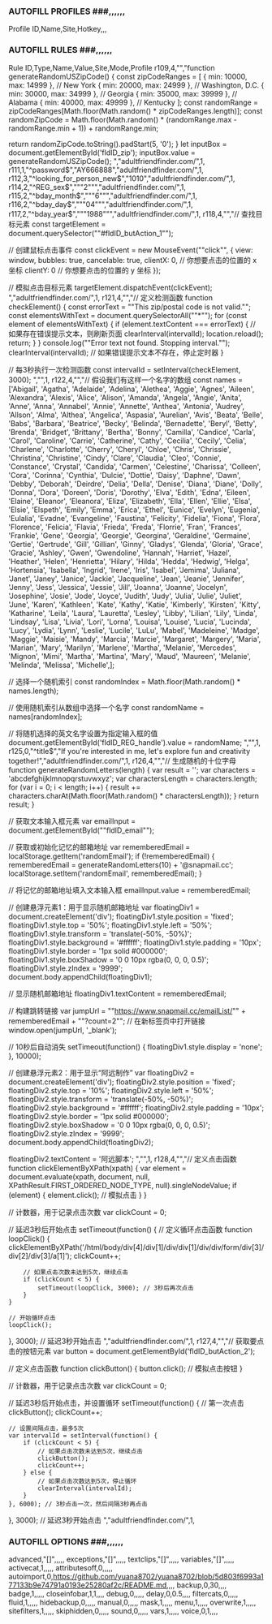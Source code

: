 ### AUTOFILL PROFILES ###,,,,,,
Profile ID,Name,Site,Hotkey,,,
### AUTOFILL RULES ###,,,,,,
Rule ID,Type,Name,Value,Site,Mode,Profile
r109,4,"","function generateRandomUSZipCode() {
  const zipCodeRanges = [
    { min: 10000, max: 14999 }, // New York
    { min: 20000, max: 24999 }, // Washington, D.C.
    { min: 30000, max: 34999 }, // Georgia
    { min: 35000, max: 39999 }, // Alabama
    { min: 40000, max: 49999 }, // Kentucky
  ];
  const randomRange = zipCodeRanges[Math.floor(Math.random() * zipCodeRanges.length)];
  const randomZipCode = Math.floor(Math.random() * (randomRange.max - randomRange.min + 1)) + randomRange.min;

  return randomZipCode.toString().padStart(5, '0'); 
}
let inputBox = document.getElementById('fldID_zip');
inputBox.value = generateRandomUSZipCode();
","adultfriendfinder.com/",1,
r111,1,"^password$","AY666888","adultfriendfinder.com/",1,
r112,3,"^looking_for_person_new$","1010","adultfriendfinder.com/",1,
r114,2,"^REG_sex$","""2""","adultfriendfinder.com/",1,
r115,2,"^bday_month$","""6""","adultfriendfinder.com/",1,
r116,2,"^bday_day$","""04""","adultfriendfinder.com/",1,
r117,2,"^bday_year$","""1988""","adultfriendfinder.com/",1,
r118,4,"","// 查找目标元素
const targetElement = document.querySelector(""#fldID_butAction_1"");

// 创建鼠标点击事件
const clickEvent = new MouseEvent(""click"", {
  view: window,
  bubbles: true,
  cancelable: true,
  clientX: 0, // 你想要点击的位置的 x 坐标
  clientY: 0  // 你想要点击的位置的 y 坐标
});

// 模拟点击目标元素
targetElement.dispatchEvent(clickEvent);
","adultfriendfinder.com/",1,
r121,4,"","// 定义检测函数
function checkElement() {
    const errorText = ""This zip/postal code is not valid."";
    const elementsWithText = document.querySelectorAll(""*"");
    for (const element of elementsWithText) {
        if (element.textContent === errorText) {
            // 如果存在错误提示文本，则刷新页面
            clearInterval(intervalId);
            location.reload();
            return;
        }
    }
    console.log(""Error text not found. Stopping interval."");
    clearInterval(intervalId); // 如果错误提示文本不存在，停止定时器
}

// 每3秒执行一次检测函数
const intervalId = setInterval(checkElement, 3000);
","",1,
r122,4,"","// 假设我们有这样一个名字的数组
const names = ['Abigail',
'Agatha',
'Adelaide',
'Adelina',
'Alethea',
'Aggie',
'Agnes',
'Aileen',
'Alexandra',
'Alexis',
'Alice',
'Alison',
'Amanda',
'Angela',
'Angie',
'Anita',
'Anne',
'Anna',
'Annabel',
'Annie',
'Annette',
'Anthea',
'Antonia',
'Audrey',
'Allson',
'Alma',
'Althea',
'Angelica',
'Aspasia',
'Aurelian',
'Avis',
'Beata',
'Belle',
'Babs',
'Barbara',
'Beatrice',
'Becky',
'Belinda',
'Bernadette',
'Beryl',
'Betty',
'Brenda',
'Bridget',
'Brittany',
'Bertha',
'Bonny',
'Camilla',
'Candice',
'Carla',
'Carol',
'Caroline',
'Carrie',
'Catherine',
'Cathy',
'Cecilia',
'Cecily',
'Celia',
'Charlene',
'Charlotte',
'Cherry',
'Cheryl',
'Chloe',
'Chris',
'Chrissie',
'Christina',
'Christine',
'Cindy',
'Clare',
'Claudia',
'Cleo',
'Connie',
'Constance',
'Crystal',
'Candida',
'Carmen',
'Celestine',
'Charissa',
'Colleen',
'Cora',
'Corinna',
'Cynthia',
'Dulcie',
'Dottie',
'Daisy',
'Daphne',
'Dawn',
'Debby',
'Deborah',
'Deirdre',
'Delia',
'Della',
'Denise',
'Diana',
'Diane',
'Dolly',
'Donna',
'Dora',
'Doreen',
'Doris',
'Dorothy',
'Elva',
'Edith',
'Edna',
'Eileen',
'Elaine',
'Eleanor',
'Eleanora',
'Eliza',
'Elizabeth',
'Ella',
'Ellen',
'Ellie',
'Elsa',
'Elsie',
'Elspeth',
'Emily',
'Emma',
'Erica',
'Ethel',
'Eunice',
'Evelyn',
'Eugenia',
'Eulalia',
'Evadne',
'Evangeline',
'Faustina',
'Felicity',
'Fidelia',
'Fiona',
'Flora',
'Florence',
'Felicia',
'Flavia',
'Frieda',
'Freda',
'Florrie',
'Fran',
'Frances',
'Frankie',
'Gene',
'Georgia',
'Georgie',
'Georgina',
'Geraldine',
'Germaine',
'Gertie',
'Gertrude',
'Gill',
'Gillian',
'Ginny',
'Gladys',
'Glenda',
'Gloria',
'Grace',
'Gracie',
'Ashley',
'Gwen',
'Gwendoline',
'Hannah',
'Harriet',
'Hazel',
'Heather',
'Helen',
'Henrietta',
'Hilary',
'Hilda',
'Hedda',
'Hedwig',
'Helga',
'Hortensia',
'Isabella',
'Ingrid',
'Irene',
'Iris',
'Isabel',
'Jemima',
'Juliana',
'Janet',
'Janey',
'Janice',
'Jackie',
'Jacqueline',
'Jean',
'Jeanie',
'Jennifer',
'Jenny',
'Jess',
'Jessica',
'Jessie',
'Jill',
'Joanna',
'Joanne',
'Jocelyn',
'Josephine',
'Josie',
'Jode',
'Joyce',
'Judith',
'Judy',
'Julia',
'Julie',
'Juliet',
'June',
'Karen',
'Kathleen',
'Kate',
'Kathy',
'Katie',
'Kimberly',
'Kirsten',
'Kitty',
'Katharine',
'Leila',
'Laura',
'Lauretta',
'Lesley',
'Libby',
'Lilian',
'Lily',
'Linda',
'Lindsay',
'Lisa',
'Livia',
'Lori',
'Lorna',
'Louisa',
'Louise',
'Lucia',
'Lucinda',
'Lucy',
'Lydia',
'Lynn',
'Leslie',
'Lucile',
'LuLu',
'Mabel',
'Madeleine',
'Madge',
'Maggie',
'Maisie',
'Mandy',
'Marcia',
'Marcie',
'Margaret',
'Margery',
'Maria',
'Marian',
'Mary',
'Marilyn',
'Marlene',
'Martha',
'Melanie',
'Mercedes',
'Mignon',
'Mimi',
'Martha',
'Martina',
'Mary',
'Maud',
'Maureen',
'Melanie',
'Melinda',
'Melissa',
'Michelle',];

// 选择一个随机索引
const randomIndex = Math.floor(Math.random() * names.length);

// 使用随机索引从数组中选择一个名字
const randomName = names[randomIndex];

// 将随机选择的英文名字设置为指定输入框的值
document.getElementById('fldID_REG_handle').value = randomName;
","",1,
r125,0,"^title$","If you're interested in me, let's explore fun and creativity together!","adultfriendfinder.com/",1,
r126,4,"","// 生成随机的十位字母
function generateRandomLetters(length) {
  var result = '';
  var characters = 'abcdefghijklmnopqrstuvwxyz';
  var charactersLength = characters.length;
  for (var i = 0; i < length; i++) {
    result += characters.charAt(Math.floor(Math.random() * charactersLength));
  }
  return result;
}

// 获取文本输入框元素
var emailInput = document.getElementById(""fldID_email"");

// 获取或初始化记忆的邮箱地址
var rememberedEmail = localStorage.getItem('randomEmail');
if (!rememberedEmail) {
    rememberedEmail = generateRandomLetters(10) + '@snapmail.cc';
    localStorage.setItem('randomEmail', rememberedEmail);
}

// 将记忆的邮箱地址填入文本输入框
emailInput.value = rememberedEmail;

// 创建悬浮元素1：用于显示随机邮箱地址
var floatingDiv1 = document.createElement('div');
floatingDiv1.style.position = 'fixed';
floatingDiv1.style.top = '50%';
floatingDiv1.style.left = '50%';
floatingDiv1.style.transform = 'translate(-50%, -50%)';
floatingDiv1.style.background = '#ffffff';
floatingDiv1.style.padding = '10px';
floatingDiv1.style.border = '1px solid #000000';
floatingDiv1.style.boxShadow = '0 0 10px rgba(0, 0, 0, 0.5)';
floatingDiv1.style.zIndex = '9999';
document.body.appendChild(floatingDiv1);

// 显示随机邮箱地址
floatingDiv1.textContent = rememberedEmail;

// 构建跳转链接
var jumpUrl = ""https://www.snapmail.cc/emailList/"" + rememberedEmail + ""?count=2"";
// 在新标签页中打开链接
window.open(jumpUrl, '_blank');

// 10秒后自动消失
setTimeout(function() {
  floatingDiv1.style.display = 'none';
}, 10000);

// 创建悬浮元素2：用于显示“阿远制作”
var floatingDiv2 = document.createElement('div');
floatingDiv2.style.position = 'fixed';
floatingDiv2.style.top = '10%';
floatingDiv2.style.left = '50%';
floatingDiv2.style.transform = 'translate(-50%, -50%)';
floatingDiv2.style.background = '#ffffff';
floatingDiv2.style.padding = '10px';
floatingDiv2.style.border = '1px solid #000000';
floatingDiv2.style.boxShadow = '0 0 10px rgba(0, 0, 0, 0.5)';
floatingDiv2.style.zIndex = '9999';
document.body.appendChild(floatingDiv2);

floatingDiv2.textContent = '阿远脚本';
","",1,
r128,4,"","// 定义点击函数
function clickElementByXPath(xpath) {
    var element = document.evaluate(xpath, document, null, XPathResult.FIRST_ORDERED_NODE_TYPE, null).singleNodeValue;
    if (element) {
        element.click(); // 模拟点击
    }
}

// 计数器，用于记录点击次数
var clickCount = 0;

// 延迟3秒后开始点击
setTimeout(function() {
    // 定义循环点击函数
    function loopClick() {
        clickElementByXPath('/html/body/div[4]/div[1]/div/div[1]/div/div/form/div[3]/div[2]/div[3]/a[1]');
        clickCount++;

        // 如果点击次数未达到5次，继续点击
        if (clickCount < 5) {
            setTimeout(loopClick, 3000); // 3秒后再次点击
        }
    }

    // 开始循环点击
    loopClick();
}, 3000); // 延迟3秒开始点击
","adultfriendfinder.com/",1,
r127,4,"","// 获取要点击的按钮元素
var button = document.getElementById('fldID_butAction_2');

// 定义点击函数
function clickButton() {
    button.click(); // 模拟点击按钮
}

// 计数器，用于记录点击次数
var clickCount = 0;

// 延迟3秒后开始点击，并设置循环
setTimeout(function() {
    // 第一次点击
    clickButton();
    clickCount++;

    // 设置间隔点击，最多5次
    var intervalId = setInterval(function() {
        if (clickCount < 5) {
            // 如果点击次数未达到5次，继续点击
            clickButton();
            clickCount++;
        } else {
            // 如果点击次数达到5次，停止循环
            clearInterval(intervalId);
        }
    }, 6000); // 3秒点击一次，然后间隔3秒再点击
}, 3000); // 延迟3秒开始点击
","adultfriendfinder.com/",1,
### AUTOFILL OPTIONS ###,,,,,,
advanced,"[]",,,,,
exceptions,"[]",,,,,
textclips,"[]",,,,,
variables,"[]",,,,,
activecat,1,,,,,
attributesoff,0,,,,,
autoimport,0,https://github.com/yuana8702/yuana8702/blob/5d803f6993a177133b9e74791a0193e25280af2c/README.md,,,,
backup,0,30,,,,
badge,1,,,,,
closeinfobar,1,1,,,,
debug,0,,,,,
delay,0,0.5,,,,
filtercats,0,,,,,
fluid,1,,,,,
hidebackup,0,,,,,
manual,0,,,,,
mask,1,,,,,
menu,1,,,,,
overwrite,1,,,,,
sitefilters,1,,,,,
skiphidden,0,,,,,
sound,0,,,,,
vars,1,,,,,
voice,0,1,,,,
